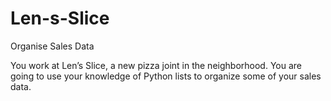 # Len-s-Slice
Organise Sales Data

You work at Len’s Slice, a new pizza joint in the neighborhood. You are going to use your knowledge of Python lists to organize some of your sales data.
